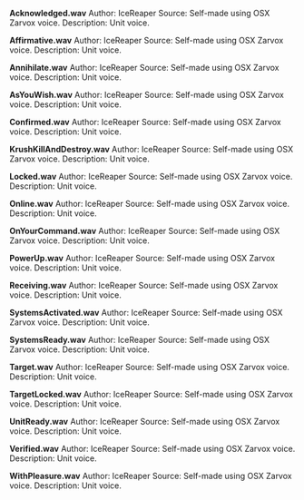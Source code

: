 **Acknowledged.wav**
Author: IceReaper
Source: Self-made using OSX Zarvox voice.
Description: Unit voice.

**Affirmative.wav**
Author: IceReaper
Source: Self-made using OSX Zarvox voice.
Description: Unit voice.

**Annihilate.wav**
Author: IceReaper
Source: Self-made using OSX Zarvox voice.
Description: Unit voice.

**AsYouWish.wav**
Author: IceReaper
Source: Self-made using OSX Zarvox voice.
Description: Unit voice.

**Confirmed.wav**
Author: IceReaper
Source: Self-made using OSX Zarvox voice.
Description: Unit voice.

**KrushKillAndDestroy.wav**
Author: IceReaper
Source: Self-made using OSX Zarvox voice.
Description: Unit voice.

**Locked.wav**
Author: IceReaper
Source: Self-made using OSX Zarvox voice.
Description: Unit voice.

**Online.wav**
Author: IceReaper
Source: Self-made using OSX Zarvox voice.
Description: Unit voice.

**OnYourCommand.wav**
Author: IceReaper
Source: Self-made using OSX Zarvox voice.
Description: Unit voice.

**PowerUp.wav**
Author: IceReaper
Source: Self-made using OSX Zarvox voice.
Description: Unit voice.

**Receiving.wav**
Author: IceReaper
Source: Self-made using OSX Zarvox voice.
Description: Unit voice.

**SystemsActivated.wav**
Author: IceReaper
Source: Self-made using OSX Zarvox voice.
Description: Unit voice.

**SystemsReady.wav**
Author: IceReaper
Source: Self-made using OSX Zarvox voice.
Description: Unit voice.

**Target.wav**
Author: IceReaper
Source: Self-made using OSX Zarvox voice.
Description: Unit voice.

**TargetLocked.wav**
Author: IceReaper
Source: Self-made using OSX Zarvox voice.
Description: Unit voice.

**UnitReady.wav**
Author: IceReaper
Source: Self-made using OSX Zarvox voice.
Description: Unit voice.

**Verified.wav**
Author: IceReaper
Source: Self-made using OSX Zarvox voice.
Description: Unit voice.

**WithPleasure.wav**
Author: IceReaper
Source: Self-made using OSX Zarvox voice.
Description: Unit voice.

